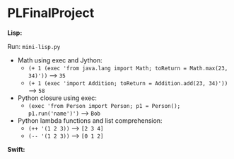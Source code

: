 # PLFinalProject

**Lisp:**

Run: `mini-lisp.py`
* Math using exec and Jython:
  * `(+ 1 (exec 'from java.lang import Math; toReturn = Math.max(23, 34)'))` --> `35`
  * `(+ 1 (exec 'import Addition; toReturn = Addition.add(23, 34)'))` --> `58`
* Python closure using exec:
  * `(exec 'from Person import Person; p1 = Person(); p1.run('name')')` --> `Bob`
* Python lambda functions and list comprehension:
  * `(++ '(1 2 3))` --> `[2 3 4]`
  * `(-- '(1 2 3))` --> `[0 1 2]`


**Swift:**





